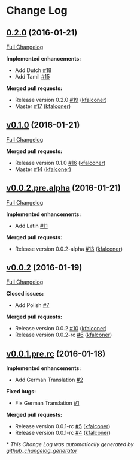 # Change Log

## [0.2.0](https://github.com/dropstream/hola/tree/0.2.0) (2016-01-21)
[Full Changelog](https://github.com/dropstream/hola/compare/v0.1.0...0.2.0)

**Implemented enhancements:**

- Add Dutch [\#18](https://github.com/dropstream/hola/issues/18)
- Add Tamil [\#15](https://github.com/dropstream/hola/issues/15)

**Merged pull requests:**

- Release version 0.2.0 [\#19](https://github.com/dropstream/hola/pull/19) ([kfalconer](https://github.com/kfalconer))
- Master [\#17](https://github.com/dropstream/hola/pull/17) ([kfalconer](https://github.com/kfalconer))

## [v0.1.0](https://github.com/dropstream/hola/tree/v0.1.0) (2016-01-21)
[Full Changelog](https://github.com/dropstream/hola/compare/v0.0.2.pre.alpha...v0.1.0)

**Merged pull requests:**

- Release version 0.1.0 [\#16](https://github.com/dropstream/hola/pull/16) ([kfalconer](https://github.com/kfalconer))
- Master [\#14](https://github.com/dropstream/hola/pull/14) ([kfalconer](https://github.com/kfalconer))

## [v0.0.2.pre.alpha](https://github.com/dropstream/hola/tree/v0.0.2.pre.alpha) (2016-01-21)
[Full Changelog](https://github.com/dropstream/hola/compare/v0.0.2...v0.0.2.pre.alpha)

**Implemented enhancements:**

- Add Latin [\#11](https://github.com/dropstream/hola/issues/11)

**Merged pull requests:**

- Release version 0.0.2-alpha [\#13](https://github.com/dropstream/hola/pull/13) ([kfalconer](https://github.com/kfalconer))

## [v0.0.2](https://github.com/dropstream/hola/tree/v0.0.2) (2016-01-19)
[Full Changelog](https://github.com/dropstream/hola/compare/v0.0.1.pre.rc...v0.0.2)

**Closed issues:**

- Add Polish [\#7](https://github.com/dropstream/hola/issues/7)

**Merged pull requests:**

- Release version 0.0.2 [\#10](https://github.com/dropstream/hola/pull/10) ([kfalconer](https://github.com/kfalconer))
- Release version 0.0.2-rc [\#6](https://github.com/dropstream/hola/pull/6) ([kfalconer](https://github.com/kfalconer))

## [v0.0.1.pre.rc](https://github.com/dropstream/hola/tree/v0.0.1.pre.rc) (2016-01-18)
**Implemented enhancements:**

- Add German Translation [\#2](https://github.com/dropstream/hola/issues/2)

**Fixed bugs:**

- Fix German Translation [\#1](https://github.com/dropstream/hola/issues/1)

**Merged pull requests:**

- Release version 0.0.1-rc [\#5](https://github.com/dropstream/hola/pull/5) ([kfalconer](https://github.com/kfalconer))
- Release version 0.0.1-rc [\#4](https://github.com/dropstream/hola/pull/4) ([kfalconer](https://github.com/kfalconer))



\* *This Change Log was automatically generated by [github_changelog_generator](https://github.com/skywinder/Github-Changelog-Generator)*